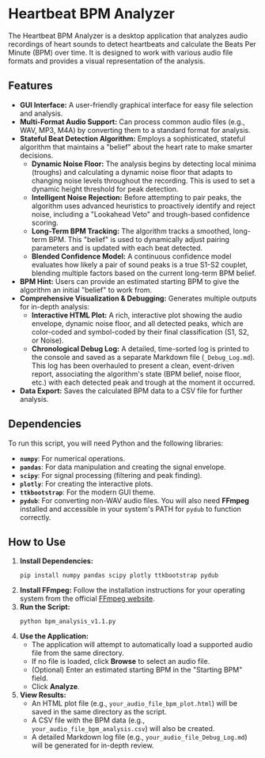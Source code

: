 # Heartbeat BPM Analyzer
The Heartbeat BPM Analyzer is a desktop application that analyzes audio recordings of heart sounds to detect heartbeats and calculate the Beats Per Minute (BPM) over time. It is designed to work with various audio file formats and provides a visual representation of the analysis.
## Features
- **GUI Interface:** A user-friendly graphical interface for easy file selection and analysis.
- **Multi-Format Audio Support:** Can process common audio files (e.g., WAV, MP3, M4A) by converting them to a standard format for analysis.
- **Stateful Beat Detection Algorithm:** Employs a sophisticated, stateful algorithm that maintains a "belief" about the heart rate to make smarter decisions.
    - **Dynamic Noise Floor:** The analysis begins by detecting local minima (troughs) and calculating a dynamic noise floor that adapts to changing noise levels throughout the recording. This is used to set a dynamic height threshold for peak detection.
    - **Intelligent Noise Rejection:** Before attempting to pair peaks, the algorithm uses advanced heuristics to proactively identify and reject noise, including a "Lookahead Veto" and trough-based confidence scoring.
    - **Long-Term BPM Tracking:** The algorithm tracks a smoothed, long-term BPM. This "belief" is used to dynamically adjust pairing parameters and is updated with each beat detected.
    - **Blended Confidence Model:** A continuous confidence model evaluates how likely a pair of sound peaks is a true S1-S2 couplet, blending multiple factors based on the current long-term BPM belief.
- **BPM Hint:** Users can provide an estimated starting BPM to give the algorithm an initial "belief" to work from.
- **Comprehensive Visualization & Debugging:** Generates multiple outputs for in-depth analysis:
    - **Interactive HTML Plot:** A rich, interactive plot showing the audio envelope, dynamic noise floor, and all detected peaks, which are color-coded and symbol-coded by their final classification (S1, S2, or Noise).
    - **Chronological Debug Log:** A detailed, time-sorted log is printed to the console and saved as a separate Markdown file (`_Debug_Log.md`). This log has been overhauled to present a clean, event-driven report, associating the algorithm's state (BPM belief, noise floor, etc.) with each detected peak and trough at the moment it occurred.
- **Data Export:** Saves the calculated BPM data to a CSV file for further analysis.
## Dependencies
To run this script, you will need Python and the following libraries:
- **`numpy`**: For numerical operations.
- **`pandas`**: For data manipulation and creating the signal envelope.
- **`scipy`**: For signal processing (filtering and peak finding).
- **`plotly`**: For creating the interactive plots.
- **`ttkbootstrap`**: For the modern GUI theme.
- **`pydub`**: For converting non-WAV audio files.
You will also need **FFmpeg** installed and accessible in your system's PATH for `pydub` to function correctly.
## How to Use
1. **Install Dependencies:**
    ```
    pip install numpy pandas scipy plotly ttkbootstrap pydub
    ```
2. **Install FFmpeg:** Follow the installation instructions for your operating system from the official [FFmpeg website](https://ffmpeg.org/download.html "null").
3. **Run the Script:**
    ```
    python bpm_analysis_v1.1.py
    ```
4. **Use the Application:**
    - The application will attempt to automatically load a supported audio file from the same directory.
    - If no file is loaded, click **Browse** to select an audio file.
    - (Optional) Enter an estimated starting BPM in the "Starting BPM" field.
    - Click **Analyze**.
5. **View Results:**
    - An HTML plot file (e.g., `your_audio_file_bpm_plot.html`) will be saved in the same directory as the script.
    - A CSV file with the BPM data (e.g., `your_audio_file_bpm_analysis.csv`) will also be created.
    - A detailed Markdown log file (e.g., `your_audio_file_Debug_Log.md`) will be generated for in-depth review.